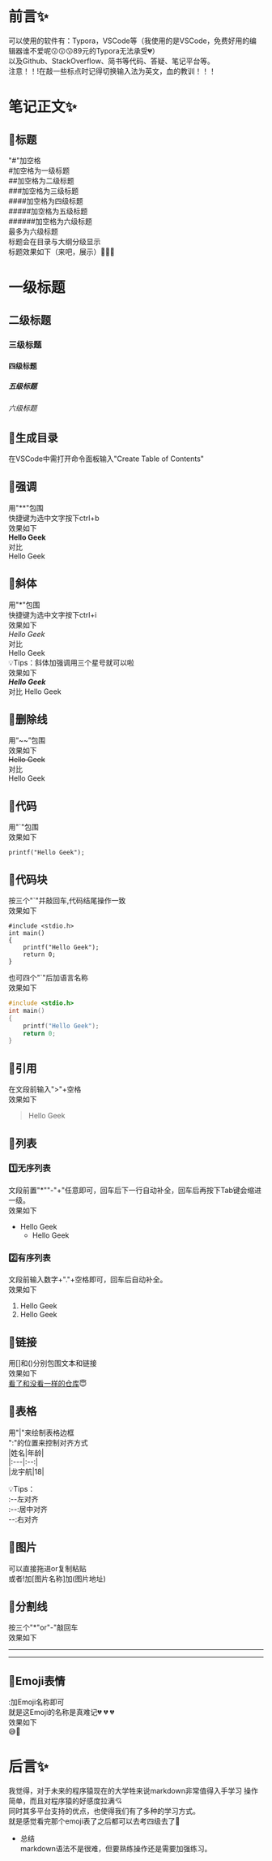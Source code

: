 # 前言:sparkles:  
可以使用的软件有：Typora，VSCode等（我使用的是VSCode，免费好用的编辑器谁不爱呢:kissing::kissing::kissing:89元的Typora无法承受:broken_heart:）  
以及Github、StackOverflow、简书等代码、答疑、笔记平台等。  
注意！！!在敲一些标点时记得切换输入法为英文，血的教训！！！    
# 笔记正文:sparkles:   
## :link:标题  
"#"加空格  
#加空格为一级标题  
##加空格为二级标题  
###加空格为三级标题  
####加空格为四级标题  
#####加空格为五级标题  
######加空格为六级标题  
最多为六级标题  
标题会在目录与大纲分级显示  
标题效果如下（来吧，展示）:tada::tada::tada:  
# 一级标题  
## 二级标题  
### 三级标题  
#### 四级标题  
##### 五级标题  
###### 六级标题  
## :link:生成目录  
在VSCode中需打开命令面板输入"Create Table of Contents"  
## :link:强调  
用"**"包围  
快捷键为选中文字按下ctrl+b  
效果如下  
**Hello Geek**   
对比  
Hello Geek  
## :link:斜体  
用"*"包围  
快捷键为选中文字按下ctrl+i  
效果如下  
*Hello Geek*  
对比  
Hello Geek  
:bulb:Tips：斜体加强调用三个星号就可以啦  
效果如下  
***Hello Geek***  
对比
Hello Geek  
## :link:删除线  
用“~~”包围  
效果如下  
~~Hello Geek~~  
对比  
Hello Geek  
## :link:代码  
用"`"包围  
效果如下  

`printf("Hello Geek");`   
## :link:代码块  
按三个"`"并敲回车,代码结尾操作一致  
效果如下  
```
#include <stdio.h>  
int main()  
{  
    printf("Hello Geek");  
    return 0;  
}  
```    
也可四个"`"后加语言名称  
效果如下  
````c  
#include <stdio.h>  
int main()  
{  
    printf("Hello Geek");  
    return 0;  
}  
````  
## :link:引用  
在文段前输入">"+空格  
效果如下  
> Hello Geek  
## :link:列表  
### :one:无序列表  
文段前置"*""-"+"任意即可，回车后下一行自动补全，回车后再按下Tab键会缩进一级。  
效果如下  
+ Hello Geek  
  + Hello Geek  
### :two:有序列表  
文段前输入数字+"."+空格即可，回车后自动补全。  
效果如下  
1. Hello Geek  
2. Hello Geek  
  
## :link:链接  
用[]和()分别包围文本和链接  
效果如下  
[看了和没看一样的仓库](https://github.com/0919teriri/Tasks.git):innocent:  
## :link:表格  
用"|"来绘制表格边框  
":"的位置来控制对齐方式  
|姓名|年龄|  
|:---|:--:|  
|龙宇航|18|  

:bulb:Tips：  
:--左对齐  
:--:居中对齐  
--:右对齐  
## :link:图片  
可以直接拖进or复制粘贴  
或者!加[图片名称]加(图片地址)  
## :link:分割线  
按三个"*"or"-"敲回车  
效果如下  
***
---

## :link:Emoji表情  
:加Emoji名称即可  
就是这Emoji的名称是真难记:broken_heart: :broken_heart: :broken_heart:  
效果如下  
:sweat_smile::clown_face:  
# 后言:sparkles:  
我觉得，对于未来的程序猿现在的大学牲来说markdown非常值得入手学习 操作简单，而且对程序猿的好感度拉满:cupid:  
同时其多平台支持的优点，也使得我们有了多种的学习方式。  
就是感觉看完那个emoji表了之后都可以去考四级去了:anger:  
* 总结  
markdown语法不是很难，但要熟练操作还是需要加强练习。









   




















